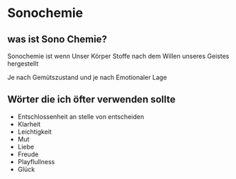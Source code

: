 # Sonochemie

## was ist Sono Chemie? 
Sonochemie ist wenn Unser Körper Stoffe nach dem Willen unseres Geistes hergestellt

Je nach Gemütszustand und je nach Emotionaler Lage 
## Wörter die ich öfter verwenden sollte
- Entschlossenheit an stelle von entscheiden
- Klarheit
- Leichtigkeit
- Mut
- Liebe
- Freude
- Playflullness
- Glück
